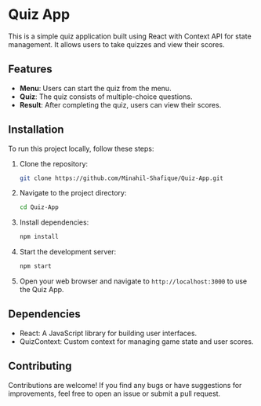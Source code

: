 # Quiz App

This is a simple quiz application built using React with Context API for state management. It allows users to take quizzes and view their scores.

## Features

- **Menu**: Users can start the quiz from the menu.
- **Quiz**: The quiz consists of multiple-choice questions.
- **Result**: After completing the quiz, users can view their scores.

## Installation

To run this project locally, follow these steps:

1. Clone the repository:

   ```bash
   git clone https://github.com/Minahil-Shafique/Quiz-App.git

2. Navigate to the project directory:

   ```bash
   cd Quiz-App

3. Install dependencies:

   ```bash
   npm install

4. Start the development server:

   ```bash
   npm start
   
5. Open your web browser and navigate to `http://localhost:3000` to use the Quiz App.

## Dependencies

- React: A JavaScript library for building user interfaces.
- QuizContext: Custom context for managing game state and user scores.

## Contributing

Contributions are welcome! If you find any bugs or have suggestions for improvements, feel free to open an issue or submit a pull request.
